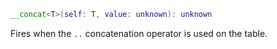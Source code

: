 
```Lua
__concat<T>(self: T, value: unknown): unknown
```
Fires when the `..` concatenation operator is used on the table.